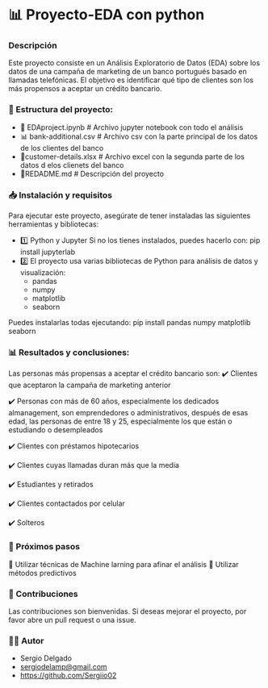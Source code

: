 # 📊 Proyecto-EDA con python

### Descripción
Este proyecto consiste en un Análisis Exploratorio de Datos (EDA) sobre los datos de una campaña de marketing de un banco portugués basado en llamadas telefónicas.
El objetivo es identificar qué tipo de clientes son los más propensos a aceptar un crédito bancario.

### 📂 Estructura del proyecto:
- 📄 EDAproject.ipynb # Archivo jupyter notebook con todo el análisis
- 📊 bank-additional.csv # Archivo csv con la parte principal de los datos de los clientes del banco
- 📑customer-details.xlsx # Archivo excel con la segunda parte de los datos d elos clienets del banco
- 📘REDADME.md # Descripción del proyecto

### 📥 Instalación y requisitos
Para ejecutar este proyecto, asegúrate de tener instaladas las siguientes herramientas y bibliotecas:
- 1️⃣ Python y Jupyter
   Si no los tienes instalados, puedes hacerlo con: pip install jupyterlab
- 2️⃣ El proyecto usa varias bibliotecas de Python para análisis de datos y visualización:
  - pandas
  - numpy
  - matplotlib
  - seaborn
    
Puedes instalarlas todas ejecutando: pip install pandas numpy matplotlib seaborn

### 📊 Resultados y conclusiones:
Las personas más propensas a aceptar el crédito bancario son:
✔️ Clientes que aceptaron la campaña de marketing anterior

✔️ Personas con más de 60 años, especialmente los dedicados almanagement, son emprendedores o administrativos, después de esas edad, las personas de entre 18 y 25, especialmente los que están o estudiando o desempleados

✔️ Clientes con préstamos hipotecarios

✔️ Clientes cuyas llamadas duran más que la media

✔️ Estudiantes y retirados

✔️ Clientes contactados por celular

✔️ Solteros

### 📌 Próximos pasos
📍 Utilizar técnicas de Machine larning para afinar el análisis
📍 Utilizar métodos predictivos

### 🤝 Contribuciones
Las contribuciones son bienvenidas. Si deseas mejorar el proyecto, por favor 
abre un pull request o una issue.

### 👨‍💻 Autor
- Sergio Delgado
- sergiodelamp@gmail.com
- https://github.com/Sergiio02
